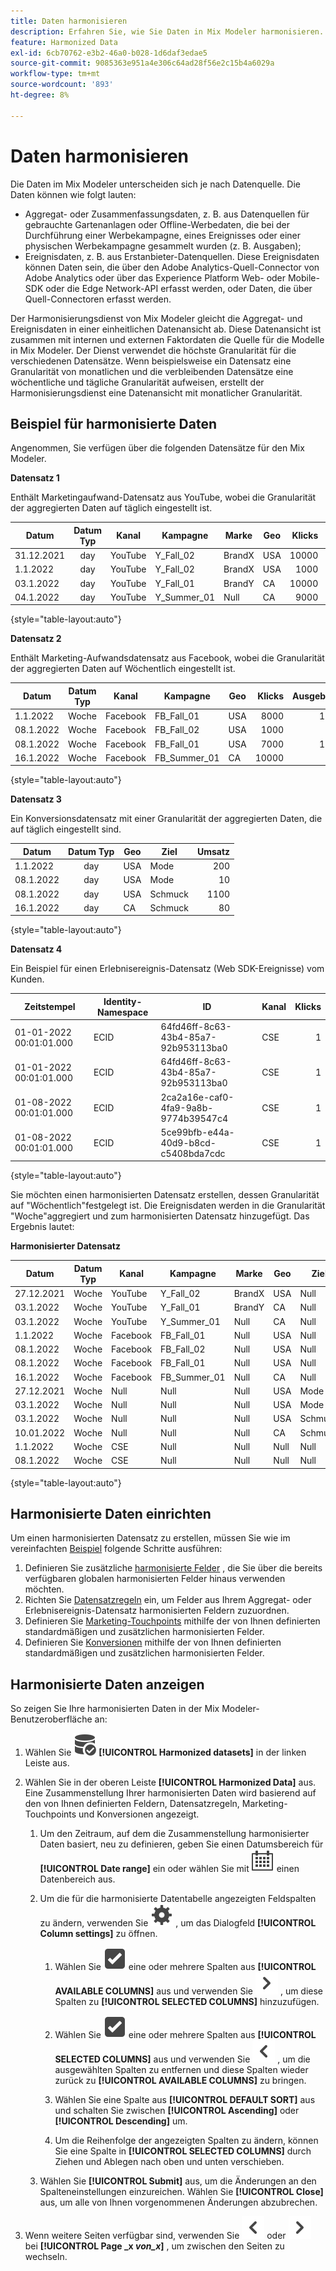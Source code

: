```yaml
---
title: Daten harmonisieren
description: Erfahren Sie, wie Sie Daten in Mix Modeler harmonisieren.
feature: Harmonized Data
exl-id: 6cb70762-e3b2-46a0-b028-1d6daf3edae5
source-git-commit: 9085363e951a4e306c64ad28f56e2c15b4a6029a
workflow-type: tm+mt
source-wordcount: '893'
ht-degree: 8%

---
```


# Daten harmonisieren

Die Daten im Mix Modeler unterscheiden sich je nach Datenquelle. Die Daten können wie folgt lauten:

* Aggregat- oder Zusammenfassungsdaten, z. B. aus Datenquellen für gebrauchte Gartenanlagen oder Offline-Werbedaten, die bei der Durchführung einer Werbekampagne, eines Ereignisses oder einer physischen Werbekampagne gesammelt wurden (z. B. Ausgaben);
* Ereignisdaten, z. B. aus Erstanbieter-Datenquellen. Diese Ereignisdaten können Daten sein, die über den Adobe Analytics-Quell-Connector von Adobe Analytics oder über das Experience Platform Web- oder Mobile-SDK oder die Edge Network-API erfasst werden, oder Daten, die über Quell-Connectoren erfasst werden.

Der Harmonisierungsdienst von Mix Modeler gleicht die Aggregat- und Ereignisdaten in einer einheitlichen Datenansicht ab. Diese Datenansicht ist zusammen mit internen und externen Faktordaten die Quelle für die Modelle in Mix Modeler. Der Dienst verwendet die höchste Granularität für die verschiedenen Datensätze. Wenn beispielsweise ein Datensatz eine Granularität von monatlichen und die verbleibenden Datensätze eine wöchentliche und tägliche Granularität aufweisen, erstellt der Harmonisierungsdienst eine Datenansicht mit monatlicher Granularität.

## Beispiel für harmonisierte Daten

Angenommen, Sie verfügen über die folgenden Datensätze für den Mix Modeler.

**Datensatz 1**

Enthält Marketingaufwand-Datensatz aus YouTube, wobei die Granularität der aggregierten Daten auf täglich eingestellt ist.

| Datum | Datum Typ | Kanal | Kampagne | Marke | Geo | Klicks | Ausgeben |
|---|:--:|---|---|---|---|---:|---:|
| 31.12.2021 | day | YouTube | Y_Fall_02 | BrandX | USA | 10000 | 100 |
| 1.1.2022 | day | YouTube | Y_Fall_02 | BrandX | USA | 1000 | 10 |
| 03.1.2022 | day | YouTube | Y_Fall_01 | BrandY | CA | 10000 | 100 |
| 04.1.2022 | day | YouTube | Y_Summer_01 | Null | CA | 9000 | 80 |

{style="table-layout:auto"}


**Datensatz 2**

Enthält Marketing-Aufwandsdatensatz aus Facebook, wobei die Granularität der aggregierten Daten auf Wöchentlich eingestellt ist.

| Datum | Datum Typ | Kanal | Kampagne | Geo | Klicks | Ausgeben |
|--- |:---:|--- |---|---|---:|---:|
| 1.1.2022 | Woche | Facebook | FB_Fall_01 | USA | 8000 | 100 |
| 08.1.2022 | Woche | Facebook | FB_Fall_02 | USA | 1000 | 10 |
| 08.1.2022 | Woche | Facebook | FB_Fall_01 | USA | 7000 | 100 |
| 16.1.2022 | Woche | Facebook | FB_Summer_01 | CA | 10000 | 80 |

{style="table-layout:auto"}


**Datensatz 3**

Ein Konversionsdatensatz mit einer Granularität der aggregierten Daten, die auf täglich eingestellt sind.

| Datum | Datum Typ | Geo | Ziel | Umsatz |
|--- |:---: |---|---|---:|
| 1.1.2022 | day | USA | Mode | 200 |
| 08.1.2022 | day | USA | Mode | 10 |
| 08.1.2022 | day | USA | Schmuck | 1100 |
| 16.1.2022 | day | CA | Schmuck | 80 |

{style="table-layout:auto"}


**Datensatz 4**

Ein Beispiel für einen Erlebnisereignis-Datensatz (Web SDK-Ereignisse) vom Kunden.

| Zeitstempel | Identity-Namespace | ID | Kanal | Klicks |
|--- |--- |--- |--- |---:|
| 01-01-2022 00:01:01.000 | ECID | 64fd46ff-8c63-43b4-85a7-92b953113ba0 | CSE | 1 |
| 01-01-2022 00:01:01.000 | ECID | 64fd46ff-8c63-43b4-85a7-92b953113ba0 | CSE | 1 |
| 01-08-2022 00:01:01.000 | ECID | 2ca2a16e-caf0-4fa9-9a8b-9774b39547c4 | CSE | 1 |
| 01-08-2022 00:01:01.000 | ECID | 5ce99bfb-e44a-40d9-b8cd-c5408bda7cdc | CSE | 1 |

{style="table-layout:auto"}


Sie möchten einen harmonisierten Datensatz erstellen, dessen Granularität auf &quot;Wöchentlich&quot;festgelegt ist. Die Ereignisdaten werden in die Granularität &quot;Woche&quot;aggregiert und zum harmonisierten Datensatz hinzugefügt. Das Ergebnis lautet:

**Harmonisierter Datensatz**

| Datum | Datum Typ | Kanal | Kampagne | Marke | Geo | Ziel | Klicks | Ausgeben | Umsatz |
|--- |:---:|--- |--- |--- |---|---|---:|---:|---:|
| 27.12.2021 | Woche | YouTube | Y_Fall_02 | BrandX | USA | Null | 11000 | 110 | Null |
| 03.1.2022 | Woche | YouTube | Y_Fall_01 | BrandY | CA | Null | 10000 | 100 | Null |
| 03.1.2022 | Woche | YouTube | Y_Summer_01 | Null | CA | Null | 9000 | 80 | Null |
| 1.1.2022 | Woche | Facebook | FB_Fall_01 | Null | USA | Null | 8000 | 100 | Null |
| 08.1.2022 | Woche | Facebook | FB_Fall_02 | Null | USA | Null | 1000 | 10 | Null |
| 08.1.2022 | Woche | Facebook | FB_Fall_01 | Null | USA | Null | 7000 | 100 | Null |
| 16.1.2022 | Woche | Facebook | FB_Summer_01 | Null | CA | Null | 10000 | 80 | Null |
| 27.12.2021 | Woche | Null | Null | Null | USA | Mode | Null | Null | 200 |
| 03.1.2022 | Woche | Null | Null | Null | USA | Mode | Null | Null | 10 |
| 03.1.2022 | Woche | Null | Null | Null | USA | Schmuck | Null | Null | 1100 |
| 10.01.2022 | Woche | Null | Null | Null | CA | Schmuck | Null | Null | 80 |
| 1.1.2022 | Woche | CSE | Null | Null | Null | Null | 2 | Null | Null |
| 08.1.2022 | Woche | CSE | Null | Null | Null | Null | 2 | Null | Null |

{style="table-layout:auto"}


## Harmonisierte Daten einrichten

Um einen harmonisierten Datensatz zu erstellen, müssen Sie wie im vereinfachten [Beispiel](#an-example-of-harmonized-data) folgende Schritte ausführen:

1. Definieren Sie zusätzliche [harmonisierte Felder](fields.md) , die Sie über die bereits verfügbaren globalen harmonisierten Felder hinaus verwenden möchten.
1. Richten Sie [Datensatzregeln](dataset-rules.md) ein, um Felder aus Ihrem Aggregat- oder Erlebnisereignis-Datensatz harmonisierten Feldern zuzuordnen.
1. Definieren Sie [Marketing-Touchpoints](marketing-touchpoints.md) mithilfe der von Ihnen definierten standardmäßigen und zusätzlichen harmonisierten Felder.
1. Definieren Sie [Konversionen](conversions.md) mithilfe der von Ihnen definierten standardmäßigen und zusätzlichen harmonisierten Felder.


## Harmonisierte Daten anzeigen

So zeigen Sie Ihre harmonisierten Daten in der Mix Modeler-Benutzeroberfläche an:

1. Wählen Sie ![DataSearch](/help/assets//icons/DataCheck.svg) **[!UICONTROL Harmonized datasets]** in der linken Leiste aus.

1. Wählen Sie in der oberen Leiste **[!UICONTROL Harmonized Data]** aus. Eine Zusammenstellung Ihrer harmonisierten Daten wird basierend auf den von Ihnen definierten Feldern, Datensatzregeln, Marketing-Touchpoints und Konversionen angezeigt.

   1. Um den Zeitraum, auf dem die Zusammenstellung harmonisierter Daten basiert, neu zu definieren, geben Sie einen Datumsbereich für **[!UICONTROL Date range]** ein oder wählen Sie mit ![Kalender](/help/assets//icons/Calendar.svg) einen Datenbereich aus.

   1. Um die für die harmonisierte Datentabelle angezeigten Feldspalten zu ändern, verwenden Sie ![Einstellungen](/help/assets//icons/Setting.svg) , um das Dialogfeld **[!UICONTROL Column settings]** zu öffnen.

      1. Wählen Sie ![SelectBox](/help/assets//icons/SelectBox.svg) eine oder mehrere Spalten aus **[!UICONTROL AVAILABLE COLUMNS]** aus und verwenden Sie ![Chevron right](/help/assets//icons/ChevronRight.svg) , um diese Spalten zu **[!UICONTROL SELECTED COLUMNS]** hinzuzufügen.

      1. Wählen Sie ![SelectBox](/help/assets//icons/SelectBox.svg) eine oder mehrere Spalten aus **[!UICONTROL SELECTED COLUMNS]** aus und verwenden Sie ![Chevron left](/help/assets//icons/ChevronLeft.svg) , um die ausgewählten Spalten zu entfernen und diese Spalten wieder zurück zu **[!UICONTROL AVAILABLE COLUMNS]** zu bringen.

      1. Wählen Sie eine Spalte aus **[!UICONTROL DEFAULT SORT]** aus und schalten Sie zwischen **[!UICONTROL Ascending]** oder **[!UICONTROL Descending]** um.

      1. Um die Reihenfolge der angezeigten Spalten zu ändern, können Sie eine Spalte in **[!UICONTROL SELECTED COLUMNS]** durch Ziehen und Ablegen nach oben und unten verschieben.

   1. Wählen Sie **[!UICONTROL Submit]** aus, um die Änderungen an den Spalteneinstellungen einzureichen. Wählen Sie **[!UICONTROL Close]** aus, um alle von Ihnen vorgenommenen Änderungen abzubrechen.

1. Wenn weitere Seiten verfügbar sind, verwenden Sie ![Pfeil nach links](/help/assets//icons/ChevronLeft.svg) oder ![Pfeil nach rechts](/help/assets//icons/ChevronRight.svg) bei **[!UICONTROL Page _x _von_x_]** , um zwischen den Seiten zu wechseln.
